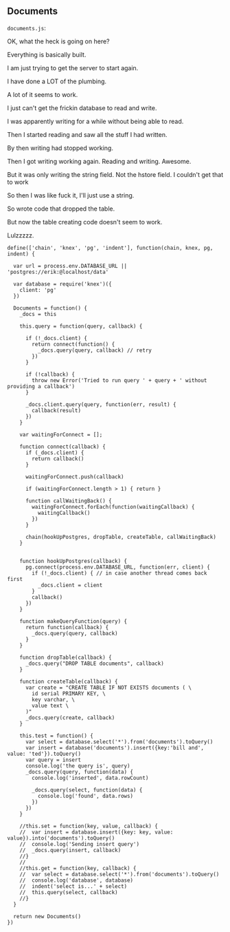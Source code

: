 Documents
---------

`documents.js`:

OK, what the heck is going on here?

Everything is basically built.

I am just trying to get the server to start again.

I have done a LOT of the plumbing.

A lot of it seems to work.

I just can't get the frickin database to read and write.

I was apparently writing for a while without being able to read.

Then I started reading and saw all the stuff I had written.

By then writing had stopped working.

Then I got writing working again. Reading and writing. Awesome.

But it was only writing the string field. Not the hstore field. I couldn't get that to work

So then I was like fuck it, I'll just use a string.

So wrote code that dropped the table.

But now the table creating code doesn't seem to work.

Lulzzzzz.

    define(['chain', 'knex', 'pg', 'indent'], function(chain, knex, pg, indent) {

      var url = process.env.DATABASE_URL || 'postgres://erik:@localhost/data'

      var database = require('knex')({
        client: 'pg'
      })

      Documents = function() {
        _docs = this

        this.query = function(query, callback) {

          if (!_docs.client) {
            return connect(function() {
              _docs.query(query, callback) // retry
            })
          }

          if (!callback) {
            throw new Error('Tried to run query ' + query + ' without providing a callback')
          }

          _docs.client.query(query, function(err, result) {
            callback(result)
          })
        }

        var waitingForConnect = [];

        function connect(callback) {
          if (_docs.client) {
            return callback() 
          }

          waitingForConnect.push(callback)

          if (waitingForConnect.length > 1) { return }

          function callWaitingBack() {
            waitingForConnect.forEach(function(waitingCallback) { 
              waitingCallback() 
            })
          }

          chain(hookUpPostgres, dropTable, createTable, callWaitingBack)
        }


        function hookUpPostgres(callback) {
          pg.connect(process.env.DATABASE_URL, function(err, client) {
            if (!_docs.client) { // in case another thread comes back first
              _docs.client = client
            }
            callback()
          })
        }

        function makeQueryFunction(query) {
          return function(callback) {
            _docs.query(query, callback)
          }
        }

        function dropTable(callback) {
          _docs.query("DROP TABLE documents", callback)
        }

        function createTable(callback) {
          var create = "CREATE TABLE IF NOT EXISTS documents ( \
            id serial PRIMARY KEY, \
            key varchar, \
            value text \
          )"
          _docs.query(create, callback)
        }

        this.test = function() {
          var select = database.select('*').from('documents').toQuery()
          var insert = database('documents').insert({key:'bill and', value: 'ted'}).toQuery()
          var query = insert
          console.log('the query is', query)
          _docs.query(query, function(data) {
            console.log('inserted', data.rowCount)

            _docs.query(select, function(data) {
              console.log('found', data.rows)
            })
          })
        }

        //this.set = function(key, value, callback) {
        //  var insert = database.insert({key: key, value: value}).into('documents').toQuery()
        //  console.log('Sending insert query')
        //  _docs.query(insert, callback)
        //}
        //
        //this.get = function(key, callback) {
        //  var select = database.select('*').from('documents').toQuery()
        //  console.log('database', database)
        //  indent('select is...' + select)
        //  this.query(select, callback)
        //}
      }

      return new Documents()
    })

